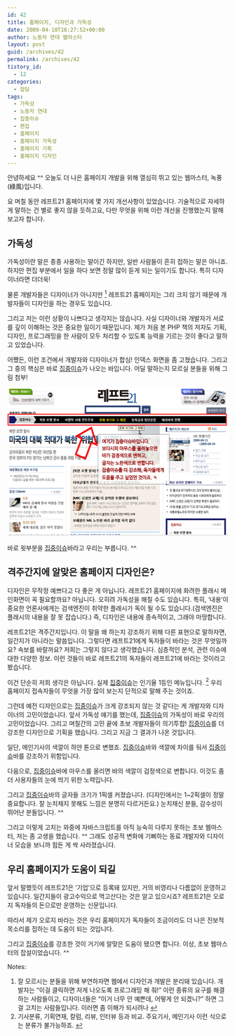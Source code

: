 ```yaml
---
id: 42
title: 홈페이지, 디자인과 가독성
date: 2009-04-18T16:27:52+00:00
author: 노동자 연대 웹마스터
layout: post
guid: /archives/42
permalink: /archives/42
tistory_id:
  - 12
categories:
  - 잡담
tags:
  - 가독성
  - 노동자 연대
  - 집중이슈
  - 편집
  - 홈페이지
  - 홈페이지 가독성
  - 홈페이지 기획
  - 홈페이지 디자인
---
```

안녕하세요 ^^ 오늘도 더 나은 홈페이지 개발을 위해 열심히 뛰고 있는 웹마스터, 녹풍(綠風)입니다.

요 며칠 동안 레프트21 홈페이지에 몇 가지 개선사항이 있었습니다. 기술적으로 자세하게 말하는 건 별로 좋지 않을 듯하고요, 다만 무엇을 위해 이런 개선을 진행했는지 말해보고자 합니다.

## 가독성

가독성이란 말은 종종 사용하는 말이긴 하지만, 일반 사람들이 흔히 접하는 말은 아니죠. 하지만 편집 부분에서 일을 하다 보면 정말 많이 듣게 되는 일이기도 합니다. 특히 디자이너라면 더더욱!

물론 개발자들은 디자이너가 아니지만 [<sup>1</sup>](#note-42-1 "잘 모르시는 분들을 위해 부연하자면 웹에서 디자인과 개발은 분리돼 있습니다. 개발자는 “이걸 클릭하면 저게 나오도록 프로그래밍 해 줘!” 이런 종류의 요구를 해결하는 사람들이고, 디자이너들은 “이거 너무 안 예쁜데, 어떻게 안 되겠니?” 하면 그걸 고치는 사람들입니다. 이러면 좀 이해가 되시려나") 레프트21 홈페이지는 그리 크지 않기 때문에 개발자들이 디자인을 하는 경우도 있습니다.

그리고 저는 이런 상황이 나쁘다고 생각지는 않습니다. 사실 디자이너와 개발자가 서로를 깊이 이해하는 것은 중요한 일이기 때문입니다. 제가 처음 본 PHP 책의 저자도 기획, 디자인, 프로그래밍을 한 사람이 모두 처리할 수 있도록 능력을 기르는 것이 좋다고 말하고 있었습니다.

어쨌든, 이런 조건에서 개발자와 디자이너가 합심! 인덱스 화면을 좀 고쳤습니다. 그리고 그 중의 핵심은 바로 <a href="http://wspaper.org/6_all_issue.php" target="_blank" title="집중이슈 바로 가기" class="broken_link">집중이슈</a>가 나오는 바입니다. 어딜 말하는지 모르실 분들을 위해 그림 첨부!

<p style="text-align: center;">
  <img src="/wp-content/uploads/1/cfile3.uf.19247B4D4D0846F704B2DC.gif" width="540" height="337" />
</p>

바로 윗부분을 <a href="http://wspaper.org/6_all_issue.php" target="_blank" title="집중이슈 바로 가기" class="broken_link">집중이슈</a>바라고 우리는 부릅니다. ^^

## 격주간지에 알맞은 홈페이지 디자인은?

디자인은 무작정 예쁘다고 다 좋은 게 아닙니다. 레프트21 홈페이지에 화려한 플래시 메인화면이 꼭 필요할까요? 아닙니다. 오히려 가독성을 해칠 수도 있습니다. 특히, ‘내용’이 중요한 언론사에게는 검색엔진이 취약한 플래시가 독이 될 수도 있습니다.(검색엔진은 플래시의 내용을 잘 못 잡습니다.) 즉, 디자인은 내용에 종속적이고, 그래야 마땅합니다.

레프트21은 격주간지입니다. 이 말을 왜 하는지 강조하기 위해 다른 표현으로 말하자면, 일간지가 아니라는 말씀입니다. 그렇다면 레프트21에게 독자들이 바라는 것은 무엇일까요? 속보를 바랄까요? 저희는 그렇지 않다고 생각했습니다. 심층적인 분석, 관련 이슈에 대한 다양한 정보. 이런 것들이 바로 레프트21의 독자들이 레프트21에 바라는 것이라고 봤습니다.

이건 단순히 저희 생각은 아닙니다. 실제 <a href="http://wspaper.org/6_all_issue.php" target="_blank" title="집중이슈 바로 가기" class="broken_link">집중이슈</a>는 인기율 1등인 메뉴입니다. [<sup>2</sup>](#note-42-2 "기사분류, 기획연재, 칼럼, 리뷰, 인터뷰 등과 비교. 주요기사, 메인기사 이런 식으로는 분류가 불가능하죠.") 우리 홈페이지 접속자들이 무엇을 가장 많이 보는지 단적으로 말해 주는 것이죠.

그런데 예전 디자인으로는 <a href="http://wspaper.org/6_all_issue.php" target="_blank" title="집중이슈 바로 가기" class="broken_link">집중이슈</a>가 크게 강조되지 않는 것 같다는 게 개발자와 디자이너의 고민이었습니다. 앞서 가독성 얘기를 했는데, <a href="http://wspaper.org/6_all_issue.php" target="_blank" title="집중이슈 바로 가기" class="broken_link">집중이슈</a>의 가독성이 바로 우리의 고민이었습니다. 그리고 며칠간의 고민 끝에 초보 개발자들이 의기투합! <a href="http://wspaper.org/6_all_issue.php" target="_blank" title="집중이슈 바로 가기" class="broken_link">집중이슈</a>를 더 강조한 디자인으로 기획을 했습니다. 그리고 지금 그 결과가 나온 것입니다.

일단, 메인기사의 색깔이 하얀 톤으로 변했죠. <a href="http://wspaper.org/6_all_issue.php" target="_blank" title="집중이슈 바로 가기" class="broken_link">집중이슈</a>바와 색깔에 차이를 둬서 <a href="http://wspaper.org/6_all_issue.php" target="_blank" title="집중이슈 바로 가기" class="broken_link">집중이슈</a>바를 강조하기 위함입니다.

다음으로, <a href="http://wspaper.org/6_all_issue.php" target="_blank" title="집중이슈 바로 가기" class="broken_link">집중이슈</a>바에 마우스를 올리면 바의 색깔이 검정색으로 변합니다. 이것도 좀 더 사용자들의 눈에 띄기 위한 노력입니다.

그리고 <a href="http://wspaper.org/6_all_issue.php" target="_blank" title="집중이슈 바로 가기" class="broken_link">집중이슈</a>바의 글자들 크기가 1픽셀 커졌습니다. (디자인에서는 1~2픽셀이 정말 중요합니다. 잘 눈치채지 못해도 느낌은 분명히 다르거든요.) 눈치채신 분들, 감수성이 뛰어난 분들입니다. ^^

그리고 이렇게 고치는 와중에 자바스크립트를 아직 능숙히 다루지 못하는 초보 웹마스터, 저는 좀 고생을 했습니다. ^^ 그래도 성공적 변화에 기뻐하는 동료 개발자와 디자이너 모습을 보니까 힘든 게 싹 사라졌습니다.

## 우리 홈페이지가 도움이 되길

앞서 말했듯이 레프트21은 ‘기업’으로 등록돼 있지만, 거의 비영리나 다름없이 운영하고 있습니다. 일간지들이 광고수익으로 먹고산다는 것은 알고 있으시죠? 레프트21은 오로지 독자들의 돈으로만 운영하는 신문입니다.

따라서 제가 오로지 바라는 것은 우리 홈페이지가 독자들이 조금이라도 더 나은 진보적 목소리를 접하는 데 도움이 되는 것입니다.

그리고 <a href="http://wspaper.org/6_all_issue.php" target="_blank" title="집중이슈 바로 가기" class="broken_link">집중이슈</a>를 강조한 것이 거기에 알맞은 도움이 됐으면 합니다. 이상, 초보 웹마스터의 잡설이었습니다. ^^

<div class="simple-footnotes">
  <p class="notes">
    Notes:
  </p>
  
  <ol>
    <li id="note-42-1">
      잘 모르시는 분들을 위해 부연하자면 웹에서 디자인과 개발은 분리돼 있습니다. 개발자는 “이걸 클릭하면 저게 나오도록 프로그래밍 해 줘!” 이런 종류의 요구를 해결하는 사람들이고, 디자이너들은 “이거 너무 안 예쁜데, 어떻게 안 되겠니?” 하면 그걸 고치는 사람들입니다. 이러면 좀 이해가 되시려나 <a href="#return-note-42-1">&#8617;</a>
    </li>
    <li id="note-42-2">
      기사분류, 기획연재, 칼럼, 리뷰, 인터뷰 등과 비교. 주요기사, 메인기사 이런 식으로는 분류가 불가능하죠. <a href="#return-note-42-2">&#8617;</a>
    </li>
  </ol>
</div>